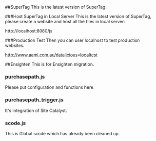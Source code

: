 ##SuperTag
This is the latest version of SuperTag.

###Host SuperTag in Local Server
This is the latest version of SuperTag, please create a website and host all the files in local server:

http://localhost:8080/js

###Production Test
Then you can user localhost to test production websites.

http://www.aami.com.au/datalicious=localtest

##Ensighten
This is for Ensighten migration.

### purchasepath.js
Please put configuration and functions here.

### purchasepath_trigger.js
It's integration of Site Catalyst.

### scode.js
This is Global scode which has already been cleaned up.
